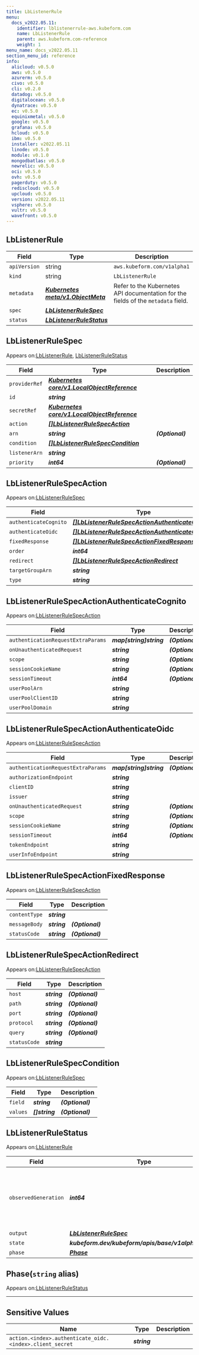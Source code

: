 ```yaml
---
title: LbListenerRule
menu:
  docs_v2022.05.11:
    identifier: lblistenerrule-aws.kubeform.com
    name: LbListenerRule
    parent: aws.kubeform.com-reference
    weight: 1
menu_name: docs_v2022.05.11
section_menu_id: reference
info:
  alicloud: v0.5.0
  aws: v0.5.0
  azurerm: v0.5.0
  civo: v0.5.0
  cli: v0.2.0
  datadog: v0.5.0
  digitalocean: v0.5.0
  dynatrace: v0.5.0
  ec: v0.5.0
  equinixmetal: v0.5.0
  google: v0.5.0
  grafana: v0.5.0
  hcloud: v0.5.0
  ibm: v0.5.0
  installer: v2022.05.11
  linode: v0.5.0
  module: v0.1.0
  mongodbatlas: v0.5.0
  newrelic: v0.5.0
  oci: v0.5.0
  ovh: v0.5.0
  pagerduty: v0.5.0
  rediscloud: v0.5.0
  upcloud: v0.5.0
  version: v2022.05.11
  vsphere: v0.5.0
  vultr: v0.5.0
  wavefront: v0.5.0
---
```


## LbListenerRule
| Field | Type | Description |
| ------ | ----- | ----------- |
| `apiVersion` | string | `aws.kubeform.com/v1alpha1` |
|    `kind` | string | `LbListenerRule` |
| `metadata` | ***[Kubernetes meta/v1.ObjectMeta](https://v1-22.docs.kubernetes.io/docs/reference/generated/kubernetes-api/v1.22/#objectmeta-v1-meta)***|Refer to the Kubernetes API documentation for the fields of the `metadata` field.|
| `spec` | ***[LbListenerRuleSpec](#lblistenerrulespec)***||
| `status` | ***[LbListenerRuleStatus](#lblistenerrulestatus)***||
## LbListenerRuleSpec

Appears on:[LbListenerRule](#lblistenerrule), [LbListenerRuleStatus](#lblistenerrulestatus)

| Field | Type | Description |
| ------ | ----- | ----------- |
| `providerRef` | ***[Kubernetes core/v1.LocalObjectReference](https://v1-22.docs.kubernetes.io/docs/reference/generated/kubernetes-api/v1.22/#localobjectreference-v1-core)***||
| `id` | ***string***||
| `secretRef` | ***[Kubernetes core/v1.LocalObjectReference](https://v1-22.docs.kubernetes.io/docs/reference/generated/kubernetes-api/v1.22/#localobjectreference-v1-core)***||
| `action` | ***[[]LbListenerRuleSpecAction](#lblistenerrulespecaction)***||
| `arn` | ***string***| ***(Optional)*** |
| `condition` | ***[[]LbListenerRuleSpecCondition](#lblistenerrulespeccondition)***||
| `listenerArn` | ***string***||
| `priority` | ***int64***| ***(Optional)*** |
## LbListenerRuleSpecAction

Appears on:[LbListenerRuleSpec](#lblistenerrulespec)

| Field | Type | Description |
| ------ | ----- | ----------- |
| `authenticateCognito` | ***[[]LbListenerRuleSpecActionAuthenticateCognito](#lblistenerrulespecactionauthenticatecognito)***| ***(Optional)*** |
| `authenticateOidc` | ***[[]LbListenerRuleSpecActionAuthenticateOidc](#lblistenerrulespecactionauthenticateoidc)***| ***(Optional)*** |
| `fixedResponse` | ***[[]LbListenerRuleSpecActionFixedResponse](#lblistenerrulespecactionfixedresponse)***| ***(Optional)*** |
| `order` | ***int64***| ***(Optional)*** |
| `redirect` | ***[[]LbListenerRuleSpecActionRedirect](#lblistenerrulespecactionredirect)***| ***(Optional)*** |
| `targetGroupArn` | ***string***| ***(Optional)*** |
| `type` | ***string***||
## LbListenerRuleSpecActionAuthenticateCognito

Appears on:[LbListenerRuleSpecAction](#lblistenerrulespecaction)

| Field | Type | Description |
| ------ | ----- | ----------- |
| `authenticationRequestExtraParams` | ***map[string]string***| ***(Optional)*** |
| `onUnauthenticatedRequest` | ***string***| ***(Optional)*** |
| `scope` | ***string***| ***(Optional)*** |
| `sessionCookieName` | ***string***| ***(Optional)*** |
| `sessionTimeout` | ***int64***| ***(Optional)*** |
| `userPoolArn` | ***string***||
| `userPoolClientID` | ***string***||
| `userPoolDomain` | ***string***||
## LbListenerRuleSpecActionAuthenticateOidc

Appears on:[LbListenerRuleSpecAction](#lblistenerrulespecaction)

| Field | Type | Description |
| ------ | ----- | ----------- |
| `authenticationRequestExtraParams` | ***map[string]string***| ***(Optional)*** |
| `authorizationEndpoint` | ***string***||
| `clientID` | ***string***||
| `issuer` | ***string***||
| `onUnauthenticatedRequest` | ***string***| ***(Optional)*** |
| `scope` | ***string***| ***(Optional)*** |
| `sessionCookieName` | ***string***| ***(Optional)*** |
| `sessionTimeout` | ***int64***| ***(Optional)*** |
| `tokenEndpoint` | ***string***||
| `userInfoEndpoint` | ***string***||
## LbListenerRuleSpecActionFixedResponse

Appears on:[LbListenerRuleSpecAction](#lblistenerrulespecaction)

| Field | Type | Description |
| ------ | ----- | ----------- |
| `contentType` | ***string***||
| `messageBody` | ***string***| ***(Optional)*** |
| `statusCode` | ***string***| ***(Optional)*** |
## LbListenerRuleSpecActionRedirect

Appears on:[LbListenerRuleSpecAction](#lblistenerrulespecaction)

| Field | Type | Description |
| ------ | ----- | ----------- |
| `host` | ***string***| ***(Optional)*** |
| `path` | ***string***| ***(Optional)*** |
| `port` | ***string***| ***(Optional)*** |
| `protocol` | ***string***| ***(Optional)*** |
| `query` | ***string***| ***(Optional)*** |
| `statusCode` | ***string***||
## LbListenerRuleSpecCondition

Appears on:[LbListenerRuleSpec](#lblistenerrulespec)

| Field | Type | Description |
| ------ | ----- | ----------- |
| `field` | ***string***| ***(Optional)*** |
| `values` | ***[]string***| ***(Optional)*** |
## LbListenerRuleStatus

Appears on:[LbListenerRule](#lblistenerrule)

| Field | Type | Description |
| ------ | ----- | ----------- |
| `observedGeneration` | ***int64***| ***(Optional)*** Resource generation, which is updated on mutation by the API Server.|
| `output` | ***[LbListenerRuleSpec](#lblistenerrulespec)***| ***(Optional)*** |
| `state` | ***kubeform.dev/kubeform/apis/base/v1alpha1.State***| ***(Optional)*** |
| `phase` | ***[Phase](#phase)***| ***(Optional)*** |
## Phase(`string` alias)

Appears on:[LbListenerRuleStatus](#lblistenerrulestatus)

---
## Sensitive Values
| Name | Type | Description |
|------|------|-------------|
| `action.<index>.authenticate_oidc.<index>.client_secret` | ***string*** ||

